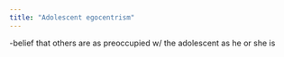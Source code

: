 ```yaml
---
title: "Adolescent egocentrism"
---
```

-belief that others are as preoccupied w/ the adolescent as he or she is

